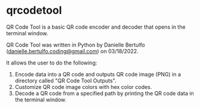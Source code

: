 # qrcodetool
QR Code Tool is a basic QR code encoder and decoder that opens in the terminal window.

QR Code Tool was written in Python by Danielle Bertulfo (danielle.bertulfo.coding@gmail.com) on 03/18/2022.

It allows the user to do the following:
1. Encode data into a QR code and outputs QR code image (PNG) in a directory called "QR Code Tool Outputs".
2. Customize QR code image colors with hex color codes.
3. Decode a QR code from a specified path by printing the QR code data in the terminal window.

